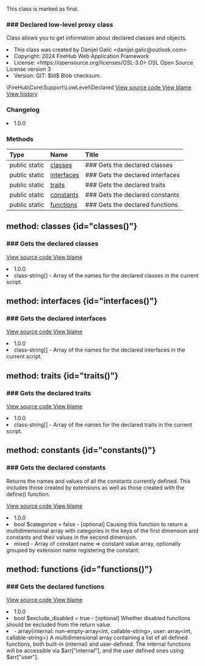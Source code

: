 <title># Declared</title>

<code-block lang="php">
<![CDATA[final class \FireHub\Core\Support\LowLevel\Declared()]]>
</code-block>





<tip>
    <p>
        This class is marked as <format style="bold">final</format>.
    </p>
</tip>







### ### Declared low-level proxy class

<p><format style="italic">Class allows you to get information about declared classes and objects.</format></p>

<deflist>
    <def title="Class basic info:">
        <list><li>This class was created by Danijel Galić &lt;danijel.galic@outlook.com&gt;</li><li>Copyright: 2024 FireHub Web Application Framework</li><li>License: &lt;https://opensource.org/licenses/OSL-3.0&gt; OSL Open Source License version 3</li><li>Version: GIT: $Id$ Blob checksum.</li></list>
    </def>
</deflist>

<deflist><def title="Fully Qualified Class Name:">
        \FireHub\Core\Support\LowLevel\Declared
    </def><def title="Source code:">
        <a href="https://github.com/The-FireHub-Project/Core/blob/develop-pre-alpha-m1/src/support/lowlevel/firehub.Declared.php#L31">
            View source code
        </a>
    </def>
    <def title="Blame:">
        <a href="https://github.com/The-FireHub-Project/Core/blame/develop-pre-alpha-m1/src/support/lowlevel/firehub.Declared.php">
            View blame
        </a>
    </def>
    <def title="History:">
        <a href="https://github.com/The-FireHub-Project/Core/commits/develop-pre-alpha-m1/src/support/lowlevel/firehub.Declared.php">
            View history
        </a>
    </def></deflist>
### Changelog
<deflist>
    <def title="Version history:">
        <list><li>1.0.0</li></list>
    </def>
</deflist>


### Methods
| Type | Name | Title |
|:-----|:-----|:------|
|public static |<a href="#classes()">classes</a>|### Gets the declared classes|
|public static |<a href="#interfaces()">interfaces</a>|### Gets the declared interfaces|
|public static |<a href="#traits()">traits</a>|### Gets the declared traits|
|public static |<a href="#constants()">constants</a>|### Gets the declared constants|
|public static |<a href="#functions()">functions</a>|### Gets the declared functions|

## method: classes {id="classes()"}

<code-block lang="php">
    <![CDATA[public static Declared::classes():class-string[]]]>
</code-block>













### ### Gets the declared classes



<deflist><def title="Source code:">
                <a href="https://github.com/The-FireHub-Project/Core/blob/develop-pre-alpha-m1/src/support/lowlevel/firehub.Declared.php#L42">
                    View source code
                </a>
            </def>
            <def title="Blame:">
                <a href="https://github.com/The-FireHub-Project/Core/blame/develop-pre-alpha-m1/src/support/lowlevel/firehub.Declared.php#L42">
                    View blame
                </a>
            </def></deflist>
<deflist>
    <def title="Version history:">
        <list><li>1.0.0</li></list>
    </def>
</deflist>
<deflist>
    <def title="This method returns:">
        <list><li>class-string[] - <format style="italic">Array of the names for the declared classes in the current script.</format></li></list>
    </def>
</deflist>
## method: interfaces {id="interfaces()"}

<code-block lang="php">
    <![CDATA[public static Declared::interfaces():class-string[]]]>
</code-block>













### ### Gets the declared interfaces



<deflist><def title="Source code:">
                <a href="https://github.com/The-FireHub-Project/Core/blob/develop-pre-alpha-m1/src/support/lowlevel/firehub.Declared.php#L54">
                    View source code
                </a>
            </def>
            <def title="Blame:">
                <a href="https://github.com/The-FireHub-Project/Core/blame/develop-pre-alpha-m1/src/support/lowlevel/firehub.Declared.php#L54">
                    View blame
                </a>
            </def></deflist>
<deflist>
    <def title="Version history:">
        <list><li>1.0.0</li></list>
    </def>
</deflist>
<deflist>
    <def title="This method returns:">
        <list><li>class-string[] - <format style="italic">Array of the names for the declared interfaces in the current script.</format></li></list>
    </def>
</deflist>
## method: traits {id="traits()"}

<code-block lang="php">
    <![CDATA[public static Declared::traits():class-string[]]]>
</code-block>













### ### Gets the declared traits



<deflist><def title="Source code:">
                <a href="https://github.com/The-FireHub-Project/Core/blob/develop-pre-alpha-m1/src/support/lowlevel/firehub.Declared.php#L66">
                    View source code
                </a>
            </def>
            <def title="Blame:">
                <a href="https://github.com/The-FireHub-Project/Core/blame/develop-pre-alpha-m1/src/support/lowlevel/firehub.Declared.php#L66">
                    View blame
                </a>
            </def></deflist>
<deflist>
    <def title="Version history:">
        <list><li>1.0.0</li></list>
    </def>
</deflist>
<deflist>
    <def title="This method returns:">
        <list><li>class-string[] - <format style="italic">Array of the names for the declared traits in the current script.</format></li></list>
    </def>
</deflist>
## method: constants {id="constants()"}

<code-block lang="php">
    <![CDATA[public static Declared::constants(bool $categorize = false):mixed]]>
</code-block>













### ### Gets the declared constants

<p><format style="italic">Returns the names and values of all the constants currently defined. This includes those created by extensions
as well as those created with the define() function.</format></p>

<deflist><def title="Source code:">
                <a href="https://github.com/The-FireHub-Project/Core/blob/develop-pre-alpha-m1/src/support/lowlevel/firehub.Declared.php#L87">
                    View source code
                </a>
            </def>
            <def title="Blame:">
                <a href="https://github.com/The-FireHub-Project/Core/blame/develop-pre-alpha-m1/src/support/lowlevel/firehub.Declared.php#L87">
                    View blame
                </a>
            </def></deflist>
<deflist>
    <def title="Version history:">
        <list><li>1.0.0</li></list>
    </def>
</deflist>
<deflist>
    <def title="This method has parameters:">
        <list><li>bool <format style="bold">$categorize</format> = false - <format style="italic">[optional] 
Causing this function to return a multidimensional array with categories in the keys of the first dimension
and constants and their values in the second dimension.
</format></li></list>
    </def>
</deflist>
<deflist>
    <def title="This method returns:">
        <list><li>mixed - <format style="italic">Array of constant name => constant value array,
optionally grouped by extension name registering the constant.</format></li></list>
    </def>
</deflist>
## method: functions {id="functions()"}

<code-block lang="php">
    <![CDATA[public static Declared::functions(bool $exclude_disabled = true)]]>
</code-block>













### ### Gets the declared functions



<deflist><def title="Source code:">
                <a href="https://github.com/The-FireHub-Project/Core/blob/develop-pre-alpha-m1/src/support/lowlevel/firehub.Declared.php#L105">
                    View source code
                </a>
            </def>
            <def title="Blame:">
                <a href="https://github.com/The-FireHub-Project/Core/blame/develop-pre-alpha-m1/src/support/lowlevel/firehub.Declared.php#L105">
                    View blame
                </a>
            </def></deflist>
<deflist>
    <def title="Version history:">
        <list><li>1.0.0</li></list>
    </def>
</deflist>
<deflist>
    <def title="This method has parameters:">
        <list><li>bool <format style="bold">$exclude_disabled</format> = true - <format style="italic">[optional] 
Whether disabled functions should be excluded from the return value.
</format></li></list>
    </def>
</deflist>
<deflist>
    <def title="This method returns:">
        <list><li> - <format style="italic">array{internal: non-empty-array<int, callable-string>, user: array<int, callable-string>}
A multidimensional array containing a list of all defined functions, both built-in (internal) and user-defined.
The internal functions will be accessible via $arr["internal"], and the user defined ones using $arr["user"].</format></li></list>
    </def>
</deflist>